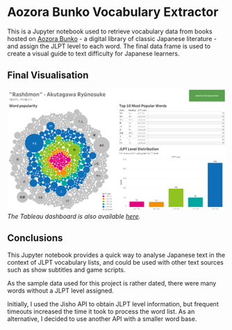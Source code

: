 # Aozora Bunko Vocabulary Extractor
This is a Jupyter notebook used to retrieve vocabulary data from books hosted on [Aozora Bunko](https://www.aozora.gr.jp/) - a digital library of classic Japanese literature - and assign the JLPT level to each word. The final data frame is used to create a visual guide to text difficulty for Japanese learners.

## Final Visualisation
![](./Rashomon.png)
*The Tableau dashboard is also available [here](https://public.tableau.com/app/profile/tomasz.jagie.owicz/viz/JapaneseClassicLiteratureJLPTVocabularyAnalysis/Rashomon).*

## Conclusions
This Jupyter notebook provides a quick way to analyse Japanese text in the context of JLPT vocabulary lists, and could be used with other text sources such as show subtitles and game scripts.

As the sample data used for this project is rather dated, there were many words without a JLPT level assigned.

Initially, I used the Jisho API to obtain JLPT level information, but frequent timeouts increased the time it took to process the word list. As an alternative, I decided to use another API with a smaller word base.